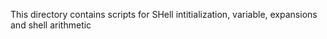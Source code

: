 This directory contains scripts for SHell intitialization, variable, expansions and shell arithmetic
